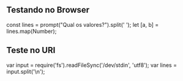 ## Testando no Browser
const lines = prompt("Qual os valores?").split(' ');
let [a, b] = lines.map(Number);


## Teste no URI
var input = require('fs').readFileSync('/dev/stdin', 'utf8');
var lines = input.split('\n');